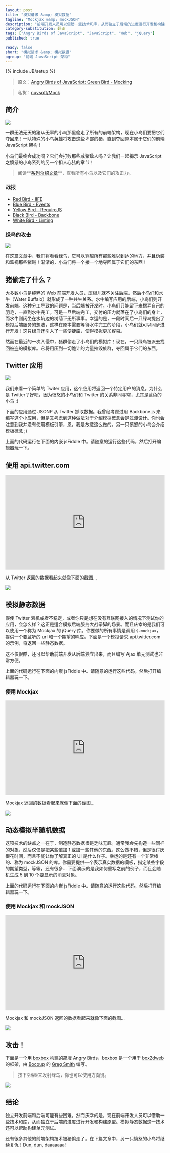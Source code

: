 ```yaml
---
layout: post
title: "模拟请求 &amp; 模拟数据"
tagline: "Mockjax &amp; mockJSON"
description: "前端开发人员可以借助一些技术和库，从而独立于后端的进度进行开发和构建原型。模拟静态数据还可以帮助构建单元测试。"
category-substitution: 翻译
tags: ["Angry Birds of JavaScript", "JavaScript", "Web", "jQuery"]
published: true

ready: false
short: "模拟请求 &amp; 模拟数据"
pgroup: "前端 JavaScript 架构"
---
```

{% include JB/setup %}

> 原文：[Angry Birds of JavaScript: Green Bird - Mocking](http://www.elijahmanor.com/2013/04/angry-birds-of-javascript-green-bird.html)

> 私货：[nuysoft/Mock](https://github.com/nuysoft/Mock)

<!-- ## Introduction -->
## 简介

![](http://4.bp.blogspot.com/-5PVLpWoGRVc/UV4ySyeL9vI/AAAAAAAAZxk/IlyY8pkqXF0/s1600/Angry_birds_wallpaper_3.png)
<!-- ![](http://4.bp.blogspot.com/-5PVLpWoGRVc/UV4ySyeL9vI/AAAAAAAAZxk/IlyY8pkqXF0/s400/Angry_birds_wallpaper_3.png) -->

<!-- A diabolical herd of pigs stole all of the front-end architecture from an innocent flock of birds and now they want it back! A team of special agent hero birds will attack those despicable pigs until they recover what is rightfully theirs, front-end JavaScript architecture! -->
一群无法无天的猪从无辜的小鸟那里偷走了所有的前端架构，现在小鸟们要把它们夺回来！一队特殊的小鸟英雄将攻击这些卑鄙的猪，直到夺回原本属于它们的前端 JavaScript 架构！

<!-- Will the birds be successful in the end? Will they defeat their bacon flavored foe? Let's find out together in another nail biting episode of Angry Birds of JavaScript! -->
小鸟们最终会成功吗？它们会打败那些咸猪敌人吗？让我们一起揭示 JavaScript 之愤怒的小鸟系列的另一个扣人心弦的章节！

<!-- > Check out the [**series introduction post**](http://www.elijahmanor.com/2013/03/angry-birds-of-javascript-series.html) for a list of all the birds and their attack powers. -->
> 阅读**[系列介绍文章]**，查看所有小鸟以及它们的攻击力。

[系列介绍文章]: http://www.elijahmanor.com/2013/03/angry-birds-of-javascript-series.html

<!-- ### Previous Attacks -->
### 战报
* [Red Bird - IIFE](http://www.elijahmanor.com/2013/03/angry-birds-of-javascript-red-bird.html)
* [Blue Bird - Events](http://www.elijahmanor.com/2013/03/angry-birds-of-javascript-blue-bird.html)
* [Yellow Bird - RequireJS](http://www.elijahmanor.com/2013/04/angry-birds-of-javascript-yellow-bird.html)
* [Black Bird - Backbone](http://www.elijahmanor.com/2013/04/angry-birds-of-javascript-black-bird.html)
* [White Bird - Linting](http://www.elijahmanor.com/2013/04/angry-birds-of-javascript-white-bird.html)

<!-- ### Green Bird Attacks -->
### 绿鸟的攻击

[![](http://1.bp.blogspot.com/-8IQeI6F5-d8/UV4ybFGUw7I/AAAAAAAAZxs/jnudV9GSHpM/s1600/green-bird.png)](http://1.bp.blogspot.com/-8IQeI6F5-d8/UV4ybFGUw7I/AAAAAAAAZxs/jnudV9GSHpM/s1600/green-bird.png)

<!-- In this post we will take a look at the Green Bird that can penetrate all of those hard to reach places and will mock and spy those stealing swine right where it hurts!. Slowly, one by one, the birds will take back what it theirs to keep! -->
在这篇文章中，我们将看看绿鸟，它可以穿越所有那些难以到达的地方，并且伪装和监视那些猪贼！渐渐的，小鸟们将一个接一个地夺回属于它们的东西！

<!-- ## What Was Stolen by the Pigs? -->
## 猪偷走了什么？
<!-- For the most part the birds are all front-end web developers only and don't focus on the back-end much at all. As a result the birds have a symbiotic relationship with the Water Buffalo. The Buffalo write the back-end of the application and the birds develop the front-end. The problem with this arrangement is that while the back-end is being developed the birds are left twiddling their feathers until the Buffalo are finished. However, once the back-end is done the pressure is on the birds to deliver while the Buffalo sit idle by the watering hole in the shade. Thankfully, a while back, a Green Bird proposed the idea of mocking the back-end services so they could make progress on the front-end while they waited for the Buffalo to finish their work! The Green Bird introduced a couple of handy libraries to make mocking a much easier process.  -->
大多数小鸟是纯粹的 Web 前端开发人员，压根儿就不关注后端。然后小鸟们和水牛（Water Buffalo）就形成了一种共生关系。水牛编写应用的后端，小鸟们则开发前端。这种分工导致的问题是，当后端被开发时，小鸟们只能留下来摆弄自己的羽毛，一直到水牛完工。可是一旦后端完工，交付的压力就落在了小鸟们的身上，而水牛则闲坐在水坑边的树荫下无所事事。幸运的是，一段时间后一只绿鸟提出了模拟后端服务的想法，这样在原本需要等待水牛完工的阶段，小鸟们就可以同步进行开发！这只绿鸟还引入了一些便捷库，使得模拟更加容易。

<!-- However, during a recent invasion the pigs stole the birds' mocking libraries! As a result, one of the Green Birds has been tasked to reclaim what has been stolen. He will use his overwhelming power of trickery to help destroy the pigs in order to take back what is theirs. -->
然而在最近的一次入侵中，猪群偷走了小鸟们的模拟库！现在，一只绿鸟被派去找回被盗的模拟库。它将用压到一切诡计的力量摧毁族群，夺回属于它们的东西。

<!-- ## The Twitter Application -->
## Twitter 应用
![](http://1.bp.blogspot.com/-ZbrUacc6Jn8/UV8-TkAbAaI/AAAAAAAAZz4/HiqK67BDc14/s320/373892_3410142_lz.jpg)

<!-- We are going to take a look at a simple Twitter application that gets the tweets from a specific username. Why Twitter? Well, the Angry Birds have a special relationship with Twitter, especially the Blue Bird ;) -->
我们来看一个简单的 Twiter 应用，这个应用将返回一个特定用户的消息。为什么是 Twitter？好吧，因为愤怒的小鸟们和 Twitter 的关系非同寻常，尤其是蓝色的小鸟 ;)

<!-- The following application grabs data from Twitter using JSONP. I thought about using Backbone.js to write the little application, but thought that might be overkill to introduce the mocking concept. You will also notice I am not using a templating engine and that is on purpose. Another Angry Bird will be introducing that concept ;) -->
下面的应用通过 JSONP 从 Twitter 抓取数据。我曾经考虑过用 Backbone.js 来编写这个小应用，但是又考虑到这种做法对于介绍模拟概念会是过渡设计。你也会注意到我并没有使用模板引擎，恩，我是故意这么做的。另一只愤怒的小鸟会介绍模板概念 ;)

  <script src="https://gist.github.com/elijahmanor/5321634.js?file=twitter.js">
  </script>

<!-- The above code snippet is running in the below embedded jsFiddle. Feel free to run the code and launch the editor to play around with it. -->
上面的代码运行在下面的内嵌 jsFiddle 中。请随意的运行这些代码，然后打开编辑器玩一下。

<!-- ## Twitter Application using api.twitter.com -->
## 使用 api.twitter.com

  <iframe allowfullscreen="allowfullscreen" frameborder="0" height="300" src="http://jsfiddle.net/KXr8U/1/embedded/result,html" width="100%">
  </iframe>

<!-- The data that comes back from Twitter looks something like the following screenshot... -->
从 Twitter 返回的数据看起来就像下面的截图...

![](http://2.bp.blogspot.com/-7pLXYbHr5Lc/UV9FEJXJVPI/AAAAAAAAZ0A/81W9-kKIt94/s1600/twitter-raw.png)

<!-- ## Mocking Static Data -->
## 模拟静态数据

<!-- What if Twitter goes down, is unstable, or you just want to test your application without having internet access? This is where being able to mock the back-end service can be really helpful. Thankfully we can use a jQuery library called Mockjax. All you need to do is call <code>$.mockjax</code> and provide a URL that you want to listen for and a response that you want to be returned. The following is an example of mocking the call to api.twitter.com and passing back some static data. -->
假使 Twitter 宕机或者不稳定，或者你只是想在没有互联网接入的情况下测试你的应用，会怎么样？这正是适合模拟后端服务大战拳脚的场景。而且庆幸的是我们可以使用一个称为 Mockjax 的 jQuery 库。你要做的所有事情是调用 `$.mockjax`，提供一个要监听的 url 和一个期望的响应。下面是一个模拟请求 api.twitter.com 的示例，将返回一些静态数据。

  <script src="https://gist.github.com/elijahmanor/5321634.js?file=requests-mocked-static.js">
  </script>

  <style type="text/css">
    .gist .gist-file .gist-data .line-numbers {
        line-height: 20px;
    }
  </style>

<!-- Not only is this pretty cool and can be helpful for developing the front-end independent from the back-end, but it also very handy when writing Unit Tests that use Ajax. -->
这不仅很酷，还可以帮助前端开发从后端独立出来，而且编写 Ajax 单元测试也非常方便。

<!-- The above code snippet is running in the below embedded jsFiddle. Feel free to run the code and launch the editor to play around with it. -->
上面的代码运行在下面的内嵌 jsFiddle 中。请随意的运行这些代码，然后打开编辑器玩一下。

<!-- ### Twitter Application using Mockjax -->
### 使用 Mockjax

  <iframe allowfullscreen="allowfullscreen" frameborder="0" height="300" src="http://jsfiddle.net/ufqPC/1/embedded/result,html" width="100%">
  </iframe>

<!-- The data that comes back from Mockjax looks something like the following screenshot... -->
Mockjax 返回的数据看起来就像下面的截图...

![](http://4.bp.blogspot.com/-rgQyF9j9VbA/UV9FPdMawYI/AAAAAAAAZ0I/-ESPFAkZwoY/s1600/twitter-mock-static.png)

<!-- ## Mocking Dynamic Semi-Random Data -->
## 动态模拟半随机数据
<!-- One of the downsides of this technique is that generally I am pretty unimaginative and lazy when making static data examples. I typically end up have the same object and just increment some of the values by 1 or something. That is fine and all, but it is a nuisance, it takes time, and it doesn't really give you an idea of what the UI could look like. Thankfully there is another nice library for that called mockJSON. You provide a template of what you want your data to look like and then you give it some metadata about what types of fields you want, how many, etc... The following is how I rewrote the previous example, but will randomly generate anywhere from 5 to 10 twitter objects to be displayed. -->
这项技术的缺点之一在于，制造静态数据很是乏味无趣。通常我会先构造一些同样的对象，然后仅仅是把某些值加 1 或加一些其他的东西。这么做不错，但是很讨厌很花时间，而且不能让你了解真正的 UI 是什么样子。幸运的是还有一个非常棒的、称为 mockJSON 的库。你需要提供一个表示真实数据的模板，指定某些字段的期望类型，等等，还有很多... 下面演示的是我如何重写之前的例子，而且会随机生成 5 到 10 个要显示的消息对象。

  <script src="https://gist.github.com/elijahmanor/5321634.js?file=requests-mocked-dynamic.js">
  </script>

<!-- The above code snippet is running in the below embedded jsFiddle. Feel free to run the code and launch the editor to play around with it. -->
上面的代码运行在下面的内嵌 jsFiddle 中。请随意的运行这些代码，然后打开编辑器玩一下。

<!-- Twitter Application using Mockjax & mockJSON -->
### 使用 Mockjax 和 mockJSON
  <iframe allowfullscreen="allowfullscreen" frameborder="0" height="300" src="http://jsfiddle.net/cHS9q/1/embedded/result,html" width="100%">
  </iframe>

<!-- The data that comes back from Mockjax with mockJSON looks something like the following screenshot... -->
Mockjax 和 mockJSON 返回的数据看起来就像下面的截图...

![](http://4.bp.blogspot.com/-mvenxQzawwU/UV9FW2MqpUI/AAAAAAAAZ0Q/6TA0UmXP-9w/s1600/twitter-mock-dynamic.png)

<!-- ## Attack! -->
## 攻击！
下面是一个用 [boxbox] 构建的简版 Angry Birds，boxbox 是一个用于 [box2dweb] 的框架，由 [Bocoup] 的 [Greg Smith] 编写。

[boxbox]: http://incompl.github.com/boxbox/
[box2dweb]: https://code.google.com/p/box2dweb/
[Bocoup]: http://bocoup.com
[Greg Smith]: http://twitter.com/_gsmith

<!-- > Press the `space bar` to launch the Green Bird and you can also use the arrow keys. -->
> 按下`空格键`来发射绿鸟，你也可以使用方向键。

[![](http://3.bp.blogspot.com/-eLUAASpDUy0/UV0NIExF6RI/AAAAAAAAZwA/uCKAm54p5W4/s640/Screenshot+on+4.4.2013+at+12.14.59+AM.png)](http://jsfiddle.net/4QG5Q/27/show)

<!-- ## Conclusion -->
## 结论
<!-- It can be difficult to develop both the front-end and back-end independently. Thankfully there are some techniques and libraries today that can enable the front-end to develop and prototype separate from the back-end progress. The mocking techniqiue with static data can also be helpful when Unit Testing your code as well. -->
独立开发前端和后端可能有些困难。然而庆幸的是，现在前端开发人员可以借助一些技术和库，从而独立于后端的进度进行开发和构建原型。模拟静态数据这一技术还可以帮助构建单元测试。

<!-- There are many other front-end architecture techniques that have been stolen by the pigs. Tune in next time as the next Angry Bird takes its revenge! Dun, dun, daaaaaaa! -->
还有很多其他的前端架构技术被猪偷走了。在下篇文章中，另一只愤怒的小鸟将继续复仇！Dun, dun, daaaaaaa!



